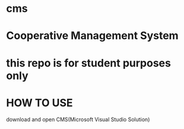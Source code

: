 cms
===
# Cooperative Management System
# this repo is for student purposes only

# HOW TO USE

download and open CMS(Microsoft Visual Studio Solution)

